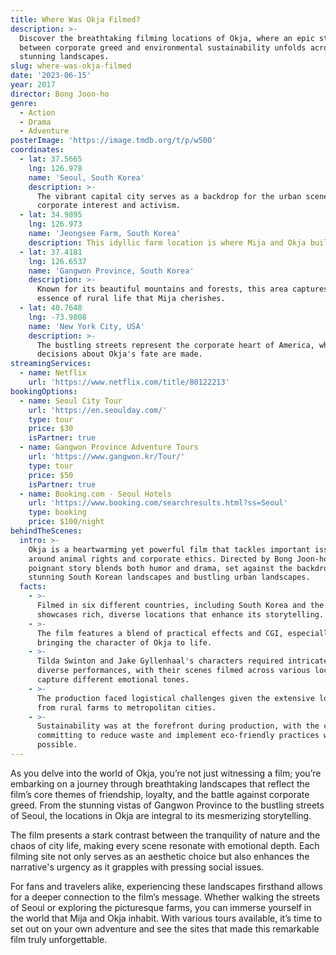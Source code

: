 ```yaml
---
title: Where Was Okja Filmed?
description: >-
  Discover the breathtaking filming locations of Okja, where an epic struggle
  between corporate greed and environmental sustainability unfolds across
  stunning landscapes.
slug: where-was-okja-filmed
date: '2023-06-15'
year: 2017
director: Bong Joon-ho
genre:
  - Action
  - Drama
  - Adventure
posterImage: 'https://image.tmdb.org/t/p/w500'
coordinates:
  - lat: 37.5665
    lng: 126.978
    name: 'Seoul, South Korea'
    description: >-
      The vibrant capital city serves as a backdrop for the urban scenes of
      corporate interest and activism.
  - lat: 34.9895
    lng: 126.973
    name: 'Jeongsee Farm, South Korea'
    description: This idyllic farm location is where Mija and Okja build their deep bond.
  - lat: 37.4181
    lng: 126.6537
    name: 'Gangwon Province, South Korea'
    description: >-
      Known for its beautiful mountains and forests, this area captures the
      essence of rural life that Mija cherishes.
  - lat: 40.7648
    lng: -73.9808
    name: 'New York City, USA'
    description: >-
      The bustling streets represent the corporate heart of America, where major
      decisions about Okja's fate are made.
streamingServices:
  - name: Netflix
    url: 'https://www.netflix.com/title/80122213'
bookingOptions:
  - name: Seoul City Tour
    url: 'https://en.seoulday.com/'
    type: tour
    price: $30
    isPartner: true
  - name: Gangwon Province Adventure Tours
    url: 'https://www.gangwon.kr/Tour/'
    type: tour
    price: $50
    isPartner: true
  - name: Booking.com - Seoul Hotels
    url: 'https://www.booking.com/searchresults.html?ss=Seoul'
    type: booking
    price: $100/night
behindTheScenes:
  intro: >-
    Okja is a heartwarming yet powerful film that tackles important issues
    around animal rights and corporate ethics. Directed by Bong Joon-ho, this
    poignant story blends both humor and drama, set against the backdrop of some
    stunning South Korean landscapes and bustling urban landscapes.
  facts:
    - >-
      Filmed in six different countries, including South Korea and the USA, Okja
      showcases rich, diverse locations that enhance its storytelling.
    - >-
      The film features a blend of practical effects and CGI, especially in
      bringing the character of Okja to life.
    - >-
      Tilda Swinton and Jake Gyllenhaal's characters required intricate and
      diverse performances, with their scenes filmed across various locations to
      capture different emotional tones.
    - >-
      The production faced logistical challenges given the extensive locations,
      from rural farms to metropolitan cities.
    - >-
      Sustainability was at the forefront during production, with the crew
      committing to reduce waste and implement eco-friendly practices wherever
      possible.
---
```


<OkjaGuide />

As you delve into the world of Okja, you’re not just witnessing a film; you’re embarking on a journey through breathtaking landscapes that reflect the film’s core themes of friendship, loyalty, and the battle against corporate greed. From the stunning vistas of Gangwon Province to the bustling streets of Seoul, the locations in Okja are integral to its mesmerizing storytelling.

The film presents a stark contrast between the tranquility of nature and the chaos of city life, making every scene resonate with emotional depth. Each filming site not only serves as an aesthetic choice but also enhances the narrative's urgency as it grapples with pressing social issues.

For fans and travelers alike, experiencing these landscapes firsthand allows for a deeper connection to the film’s message. Whether walking the streets of Seoul or exploring the picturesque farms, you can immerse yourself in the world that Mija and Okja inhabit. With various tours available, it’s time to set out on your own adventure and see the sites that made this remarkable film truly unforgettable.

